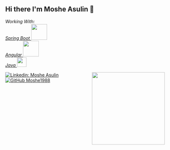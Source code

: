 <h2> Hi there I'm Moshe Asulin 👋 </h2>
<p>
  <em>
    Working With:
      </br>
    <a href="https://spring.io"> Spring Boot </a>
  <img src="https://spring.io/images/spring-logo-9146a4d3298760c2e7e49595184e1975.svg" width="50">
  </br>
    <a href="https://angular.io/">  Angular </a>
    <img src="https://angular.io/assets/images/logos/angular/logo-nav@2x.png" width="50"> 
  </br>
  <a href="https://www.java.com/">  Java </a>
  <img src="https://upload.wikimedia.org/wikipedia/en/thumb/3/30/Java_programming_language_logo.svg/121px-Java_programming_language_logo.svg.png" width="30"> 
</em>
</p>

<img align='right' src="https://media.giphy.com/media/ieyl9zmCjO4b4t6qoY/giphy.gif" width="230">


[![Linkedin: Moshe Asulin](https://img.shields.io/badge/-Moshe%20Asulin-blue?style=flat-square&logo=Linkedin&logoColor=white&link=https://www.linkedin.com/in/moshe-asulin-75743a15b/)](https://www.linkedin.com/in/moshe-asulin-75743a15b/)
[![GitHub Moshe1988](https://img.shields.io/github/followers/Moshe1988?label=follow&style=social)](https://github.com/Moshe1988)

